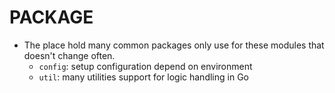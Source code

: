 # PACKAGE

- The place hold many common packages only use for these modules that doesn't change often.
  - `config`: setup configuration depend on environment
  - `util`: many utilities support for logic handling in Go